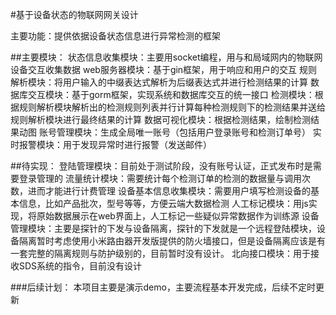 #基于设备状态的物联网网关设计

主要功能：提供依据设备状态信息进行异常检测的框架

##主要模块：
状态信息收集模块：主要用socket编程，用与和局域网内的物联网设备交互收集数据
web服务器模块：基于gin框架，用于响应和用户的交互
规则解析模块：将用户输入的中缀表达式解析为后缀表达式并进行检测结果的计算
数据库交互模块：基于gorm框架，实现系统和数据库交互的统一接口
检测模块：根据规则解析模块解析出的检测规则列表并行计算每种检测规则下的检测结果并送给规则解析模块进行最终结果的计算
数据可视化模块：根据检测结果，绘制检测结果动图
账号管理模块：生成全局唯一账号（包括用户登录账号和检测订单号）
实时报警模块：用于发现异常时进行报警（发送邮件）

##待实现：
登陆管理模块：目前处于测试阶段，没有账号认证，正式发布时是需要登录管理的
流量统计模块：需要统计每个检测订单的检测的数据量与调用次数，进而才能进行计费管理
设备基本信息收集模块：需要用户填写检测设备的基本信息，比如产品批次，型号等等，方便云端大数据检测
人工标记模块：用js实现，将原始数据展示在web界面上，人工标记一些疑似异常数据作为训练源
设备管理模块：主要是探针的下发与设备隔离，探针的下发就是一个远程登陆模块，设备隔离暂时考虑使用小米路由器开发版提供的防火墙接口，但是设备隔离应该是有一套完整的隔离规则与防护级别的，目前暂时没有设计。
北向接口模块：用于接收SDS系统的指令，目前没有设计


###后续计划：
本项目主要是演示demo，主要流程基本开发完成，后续不定时更新

